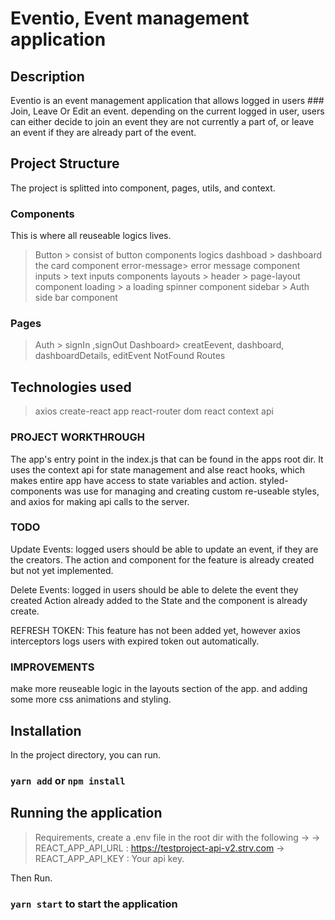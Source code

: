 # Eventio, Event management application

## Description

Eventio is an event management application that allows logged in users ### Join,  Leave Or Edit an event.
depending on the current logged in user, users can either decide to join an event they are not currently a part of, or leave an event if they are already part of the event.

## Project Structure
The project is splitted into component, pages, utils, and context.

### Components
This is where all reuseable logics lives.
> Button > consist of button components logics
>dashboad > dashboard the card component
>error-message> error message component
>inputs > text inputs components
>layouts > header > page-layout component 
>loading > a loading spinner component
>sidebar > Auth side bar component

### Pages
> Auth > signIn ,signOut 
> Dashboard> creatEevent, dashboard, dashboardDetails, editEvent
> NotFound
> Routes

## Technologies used
>axios
>create-react app
>react-router dom
>react context api
### PROJECT WORKTHROUGH
The app's entry point in the index.js that can be found in the apps root dir. 
It uses the context api for  state management and alse react hooks, which makes entire app have access to state variables and action.
styled-components was use for managing and creating custom re-useable styles, and axios for making api calls to the server.
### TODO
Update Events: logged users should be able to update an event, if they are the creators.
 The action and component for the feature is already created but not yet implemented.


Delete Events: logged in users should be able to delete the event they created
 Action already added to the State and the component is already create.

REFRESH TOKEN: This feature has not been added yet, however axios interceptors logs users with expired token out automatically.


### IMPROVEMENTS
make more reuseable logic in the layouts section of the app.
and adding some more css animations and styling.

## Installation
In the project directory, you can run.
### `yarn add`  or `npm install`

## Running the application
> Requirements, create a  .env file in the root dir with the following ->
-> REACT_APP_API_URL : https://testproject-api-v2.strv.com
-> REACT_APP_API_KEY : Your api key.

Then Run.
### `yarn start` to start the application
